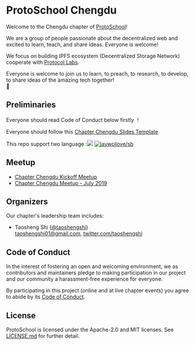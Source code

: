 # ProtoSchool Chengdu

Welcome to the Chengdu chapter of [ProtoSchool](https://proto.school)!

We are a group of people passionate about the decentralized web and excited to learn, teach, and share ideas. Everyone is welcome!

We focus on building IPFS ecosystem (Decentralized Storage Network) cooperate with [Protocol Labs](https://protocol.ai/).  

Everyone is welcome to join us to learn, to preach, to research, to develop, to share ideas of the amazing tech together!   
:raised_hands:
## Preliminaries

Everyone should read Code of Conduct below firstly ！

Everyone should follow this [Chapter Chengdu Slides Template](https://docs.google.com/presentation/d/1itLIYBr_z9MgsueJFT2ckAJs56Xuq3T-LlG59kQljb4/edit)

This repo support two language :[![](https://img.shields.io/badge/Lang-English-blue.svg)](README.md)  [![jaywcjlove/sb](https://jaywcjlove.github.io/sb/lang/chinese.svg)](README-zh.md)   

## Meetup

* [Chapter Chengdu Kickoff Meetup](https://docs.google.com/presentation/d/1itLIYBr_z9MgsueJFT2ckAJs56Xuq3T-LlG59kQljb4/edit)
* [Chapter Chengdu Meetup - July 2019]()
 

## Organizers

Our chapter's leadership team includes:
* Taosheng Shi ([@taoshengshi](https://github.com/taoshengshi))   
   [taoshengshi01@gmail.com](taoshengshi01@gmail.com), [twitter.com/taoshengshi](twitter.com/taoshengshi)
   

## Code of Conduct

In the interest of fostering an open and welcoming environment, we as
contributors and maintainers pledge to making participation in our project and
our community a harassment-free experience for everyone.

By participating in this project (online and at live chapter events) you agree to abide by its [Code of Conduct](./CODE_OF_CONDUCT.md).

## License

ProtoSchool is licensed under the Apache-2.0 and MIT licenses. See [LICENSE.md](https://github.com/protoschool/seattle/blob/master/LICENSE.md) for further detail.
